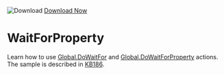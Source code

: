 ![Download](https://github.githubassets.com/images/icons/emoji/unicode/23ec.png?v8) [Download Now](https://inflectra.github.io/DownGit/#/home?url=https://github.com/Inflectra/rapise-samples/tree/master/WaitForProperty)

# WaitForProperty

Learn how to use [Global.DoWaitFor](https://rapisedoc.inflectra.com/Libraries/Global/#DoWaitFor) and [Global.DoWaitForProperty](https://rapisedoc.inflectra.com/Libraries/Global/#DoWaitForProperty) actions. The sample is described in [KB186](https://www.inflectra.com/Support/KnowledgeBase/KB186.aspx).